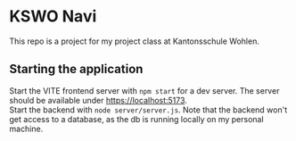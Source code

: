 # KSWO Navi
This repo is a project for my project class at Kantonsschule Wohlen.  
  
## Starting the application
Start the VITE frontend server with `npm start` for a dev server. The server should be available under [https://localhost:5173](https://localhost:5173).  
Start the backend with `node server/server.js`. Note that the backend won't get access to a database, as the db is running locally on my personal machine.   
